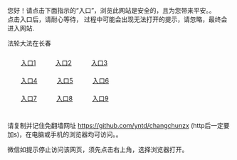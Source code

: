您好！请点击下面指示的“入口”，浏览此网站是安全的，且为您带来平安。。 <br/>
点击入口后，请耐心等待， 过程中可能会出现无法打开的提示，请忽略，最终会进入网站. </br>

法轮大法在长春<br/>
<div style="padding:10px"><a style="margin:20px" target="_blank" href="https://d6kla5m3ku81b.cloudfront.net/2Qpsp?damkpem" id="ccLink1" rel="nofollow">入口1</a> <a target="_blank" style="margin:20px" href="https://dlrjzrnld2kmf.cloudfront.net/2Qpsp?xbgwfsuc" id="ccLink2" rel="nofollow">入口2</a> <a style="margin:20px" target="_blank" href="https://dxu6w5qmi8cf3.cloudfront.net/2Qpsp?xuxsigo" id="ccLink3" rel="nofollow">入口3</a></div>

<div style="padding:10px" ><a style="margin:20px" target="_blank" href="https://d6kla5m3ku81b.cloudfront.net/2Qpsp?damkpem" id="ccLink4" rel="nofollow">入口4</a> <a style="margin:20px" href="https://dlrjzrnld2kmf.cloudfront.net/2Qpsp?xbgwfsuc" target="_blank" id="ccLink5" rel="nofollow">入口5</a> <a style="margin:20px" href="https://dxu6w5qmi8cf3.cloudfront.net/2Qpsp?xuxsigo" target="_blank" id="ccLink6" rel="nofollow">入口6</a></div>

<div style="padding:10px"><a style="margin:20px" target="_blank" href="https://d6kla5m3ku81b.cloudfront.net/2Qpsp?damkpem" id="ccLink7" rel="nofollow">入口7</a> <a style="margin:20px" href="https://dlrjzrnld2kmf.cloudfront.net/2Qpsp?xbgwfsuc" target="_blank" id="ccLink8" rel="nofollow">入口8</a> <a style="margin:20px" target="_blank" href="https://dxu6w5qmi8cf3.cloudfront.net/2Qpsp?xuxsigo" id="ccLink9" rel="nofollow">入口9</a></div>

<br/>



请复制并记住免翻墙网址 https://github.com/yntd/changchunzx (http后一定要加s)，在电脑或手机的浏览器均可访问。。<br/>

微信如提示停止访问该网页，须先点击右上角，选择浏览器打开。
